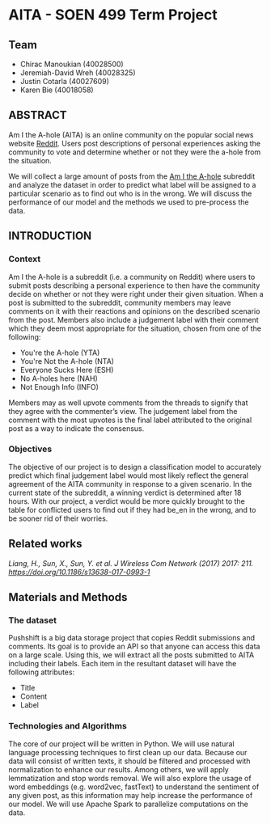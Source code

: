 # AITA - SOEN 499 Term Project

## Team
- Chirac Manoukian (40028500)
- Jeremiah-David Wreh (40028325)
- Justin Cotarla (40027609)
- Karen Bie (40018058)

## ABSTRACT

Am I the A-hole (AITA) is an online community on the popular social news website [Reddit](https://www.reddit.com). Users post descriptions of personal experiences asking the community to vote and determine whether or not they were the a-hole from the situation.


We will collect a large amount of posts from the [Am I the A-hole](https://www.reddit.com/r/AmItheAsshole/) subreddit and analyze the dataset in order to predict what label will be assigned to a particular scenario as to find out who is in the wrong. We will discuss the performance of our model and the methods we used to pre-process the data.


## INTRODUCTION

### Context

Am I the A-hole is a subreddit (i.e. a community on Reddit) where users to submit posts describing a personal experience to then have the community decide on whether or not they were right under their given situation. When a post is submitted to the subreddit, community members may leave comments on it with their reactions and opinions on the described scenario from the post. Members also include a judgement label with their comment which they deem most appropriate for the situation, chosen from one of the following:

- You're the A-hole (YTA)
- You're Not the A-hole (NTA)
- Everyone Sucks Here (ESH)
- No A-holes here (NAH)
- Not Enough Info (INFO) 


Members may as well upvote comments from the threads to signify that they agree with the commenter’s view. The judgement label from the comment with the most upvotes is the final label attributed to the original post as a way to indicate the consensus.


### Objectives

The objective of our project is to design a classification model to accurately predict which final judgement label would most likely reflect the general agreement of the AITA community in response to a given scenario. In the current state of the subreddit, a winning verdict is determined after 18 hours. With our project, a verdict would be more quickly brought to the table for conflicted users to find out if they had be_en in the wrong, and to be sooner rid of their worries. 

## Related works

_Liang, H., Sun, X., Sun, Y. et al. J Wireless Com Network (2017) 2017: 211. https://doi.org/10.1186/s13638-017-0993-1_

## Materials and Methods

### The dataset

Pushshift is a big data storage project that copies Reddit submissions and comments. Its goal is to provide an API so that anyone can access this data on a large scale. Using this, we will extract all the posts submitted to AITA including their labels. Each item in the resultant dataset will have the following attributes:

- Title
- Content
- Label


### Technologies and Algorithms
The core of our project will be written in Python. We will use natural language processing techniques to first clean up our data. Because our data will consist of written texts, it should be filtered and processed with normalization to enhance our results. Among others, we will apply lemmatization and stop words removal. We will also explore the usage of word embeddings (e.g. word2vec, fastText) to understand the sentiment of any given post, as this information may help increase the performance of our model. We will use Apache Spark to parallelize computations on the data. 